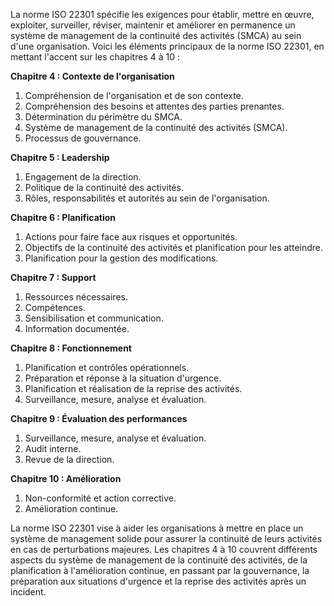 La norme ISO 22301 spécifie les exigences pour établir, mettre en œuvre, exploiter, surveiller, réviser, maintenir et améliorer en permanence un système de management de la continuité des activités (SMCA) au sein d'une organisation. Voici les éléments principaux de la norme ISO 22301, en mettant l'accent sur les chapitres 4 à 10 :

**Chapitre 4 : Contexte de l'organisation**
1. Compréhension de l'organisation et de son contexte.
2. Compréhension des besoins et attentes des parties prenantes.
3. Détermination du périmètre du SMCA.
4. Système de management de la continuité des activités (SMCA).
5. Processus de gouvernance.

**Chapitre 5 : Leadership**
1. Engagement de la direction.
2. Politique de la continuité des activités.
3. Rôles, responsabilités et autorités au sein de l'organisation.

**Chapitre 6 : Planification**
1. Actions pour faire face aux risques et opportunités.
2. Objectifs de la continuité des activités et planification pour les atteindre.
3. Planification pour la gestion des modifications.

**Chapitre 7 : Support**
1. Ressources nécessaires.
2. Compétences.
3. Sensibilisation et communication.
4. Information documentée.

**Chapitre 8 : Fonctionnement**
1. Planification et contrôles opérationnels.
2. Préparation et réponse à la situation d'urgence.
3. Planification et réalisation de la reprise des activités.
4. Surveillance, mesure, analyse et évaluation.

**Chapitre 9 : Évaluation des performances**
1. Surveillance, mesure, analyse et évaluation.
2. Audit interne.
3. Revue de la direction.

**Chapitre 10 : Amélioration**
1. Non-conformité et action corrective.
2. Amélioration continue.

La norme ISO 22301 vise à aider les organisations à mettre en place un système de management solide pour assurer la continuité de leurs activités en cas de perturbations majeures. Les chapitres 4 à 10 couvrent différents aspects du système de management de la continuité des activités, de la planification à l'amélioration continue, en passant par la gouvernance, la préparation aux situations d'urgence et la reprise des activités après un incident.
